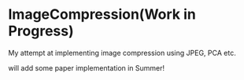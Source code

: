 # ImageCompression(Work in Progress)

My attempt at implementing image compression using JPEG, PCA etc.


will add some paper implementation in Summer!
